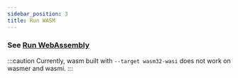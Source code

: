 ```yaml
---
sidebar_position: 3
title: Run WASM
---
```


### See [Run WebAssembly](/run-webassembly)

:::caution
Currently, wasm built with `--target wasm32-wasi` does not work on wasmer and wasmi.
:::

